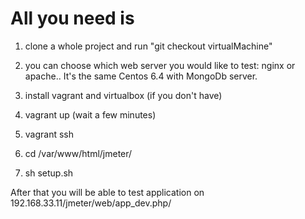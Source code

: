 All you need is
================


1. clone a whole project and run "git checkout virtualMachine"

2. you can choose which web server you would like to test: nginx or apache.. It's the same Centos 6.4 with MongoDb server. 

3. install vagrant and virtualbox (if you don't have)

4. vagrant up (wait a few minutes)

5. vagrant ssh

6. cd /var/www/html/jmeter/

7. sh setup.sh

After that you will be able to test application on 192.168.33.11/jmeter/web/app_dev.php/
